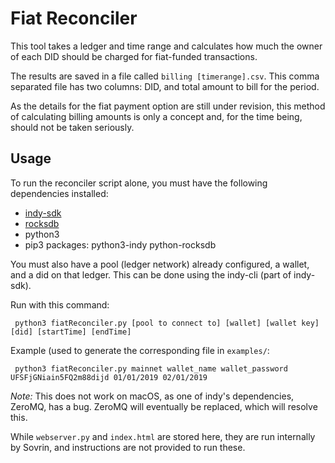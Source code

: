 # Fiat Reconciler

This tool takes a ledger and time range and calculates how much the owner of each DID should be charged for fiat-funded transactions. 

The results are saved in a file called `billing [timerange].csv`. This comma separated file has two columns: DID, and total amount to bill for the period.

As the details for the fiat payment option are still under revision, this method of calculating billing amounts is only a concept and, for the time being, should not be taken seriously.

## Usage

To run the reconciler script alone, you must have the following dependencies installed:
- [indy-sdk](https://github.com/hyperledger/indy-sdk) 
- [rocksdb](https://github.com/facebook/rocksdb/blob/master/INSTALL.md)
- python3
- pip3 packages: python3-indy python-rocksdb  


You must also have a pool (ledger network) already configured, a wallet, and a did on that ledger. This can be done using the indy-cli (part of indy-sdk).

Run with this command:

``` python3 fiatReconciler.py [pool to connect to] [wallet] [wallet key] [did] [startTime] [endTime]```

Example (used to generate the corresponding file in `examples/`:

``` python3 fiatReconciler.py mainnet wallet_name wallet_password UFSFjGNiain5FQ2m88dijd 01/01/2019 02/01/2019```

*Note:* This does not work on macOS, as one of indy's dependencies, ZeroMQ, has a bug. ZeroMQ will eventually be replaced, which will resolve this.

While `webserver.py` and `index.html` are stored here, they are run internally by Sovrin, and instructions are not provided to run these.
